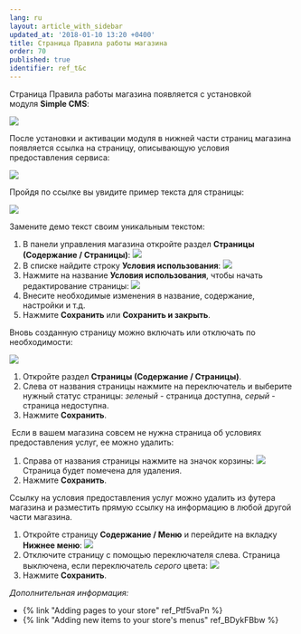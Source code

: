 ```yaml
---
lang: ru
layout: article_with_sidebar
updated_at: '2018-01-10 13:20 +0400'
title: Страница Правила работы магазина
order: 70
published: true
identifier: ref_t&c
---
```

Страница Правила работы магазина появляется с установкой модуля **Simple CMS**:

![]({{site.baseurl}}/attachments/6389830/7602622.png)

После установки и активации модуля в нижней части страниц магазина появляется ссылка на страницу, описывающую условия предоставления сервиса:

![]({{site.baseurl}}/attachments/6389830/7602619.png)

Пройдя по ссылке вы увидите пример текста для страницы:

![]({{site.baseurl}}/attachments/6389830/7602621.png)

Замените демо текст своим уникальным текстом:

1.  В панели управления магазина откройте раздел **Страницы (Содержание / Страницы)**:
    ![]({{site.baseurl}}/attachments/6389830/8716552.png)
2.  В списке найдите строку **Условия использования**:
    ![]({{site.baseurl}}/attachments/6389830/8716553.png)
3.  Нажмите на название **Условия использования**, чтобы начать редактирование страницы:
    ![]({{site.baseurl}}/attachments/6389830/8716554.png)
4.  Внесите необходимые изменения в название, содержание, настройки и т.д.
5.  Нажмите **Сохранить** или **Сохранить и закрыть**.

Вновь созданную страницу можно включать или отключать по необходимости:

![]({{site.baseurl}}/attachments/6389830/8716556.png)

1.  Откройте раздел **Страницы (Содержание / Страницы)**.
2.  Слева от названия страницы нажмите на переключатель и выберите нужный статус страницы: _зеленый_ - страница доступна,  _серый_ - страница недоступна.
3. Нажмите **Сохранить**.

 Если в вашем магазина совсем не нужна страница об условиях предоставления услуг, ее можно удалить:

1.  Справа от названия страницы нажмите на значок корзины:
    ![]({{site.baseurl}}/attachments/6389830/8716555.png)
    Страница будет помечена для удаления.
2.  Нажмите **Сохранить**.
    
Ссылку на условия предоставления услуг можно удалить из футера магазина и разместить прямую ссылку на информацию в любой другой части магазина.

1.  Откройте страницу **Содержание / Меню** и перейдите на вкладку **Нижнее меню**:
    ![]({{site.baseurl}}/attachments/6389830/8716557.png)
2.  Отключите страницу с помощью переключателя слева. Страница выключена, если переключатель _серого_ цвета:
    ![]({{site.baseurl}}/attachments/6389830/8716558.png)
3.  Нажмите **Сохранить**.

_Дополнительная информация:_

*   {% link "Adding pages to your store" ref_Ptf5vaPn %}
*   {% link "Adding new items to your store's menus" ref_BDykFBbw %}
